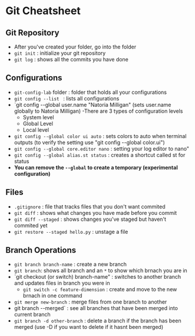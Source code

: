 # Git Cheatsheet

## Git Repository
- After you've created your folder, go into the folder
- `git init` : initialize your git repository
- `git log` : shows all the commits you have done

## Configurations
- `git-config-lab` folder : folder that holds all your configurations
- `git config --list ` : lists all configurations
- `git config --global user.name "Natoria Milligan" (sets user.name globally to Natoria Milligan)
  -There are 3 types of configuration levels
    - System level
    - Global Level
    - Local level
- `git config --global color ui auto` : sets colors to auto when terminal outputs (to verify the setting use "git config --global color.ui")
- `git config --global core.editor nano` : setting your log editor to nano"
- `git config --global alias.st status` : creates a shortcut called st for status
- **You can remove the `--global` to create a temporary (experimental configuration)**

## Files
- `.gitignore` : file that tracks files that you don't want commited
- `git diff` : shows what changes you have made before you commit
- `git diff --staged` : shows changes you've staged but haven't commited yet
- `git restore --staged hello.py` : unstage a file

## Branch Operations
- `git branch branch-name` : create a new branch
- `git branch`: shows all branch and an `*` to show which brnach you are in
- `git checkout (or switch) branch-name" : switches to another branch and updates files in branch you were in
  - `git switch -c feature-dimension` : create and move to the new brnach in one command
- `git merge new-branch` : merge files from one branch to another
- git branch --merged` : see all branches that have been merged into current branch
- `git branch -d other-branch` : delete a branch if the branch has been merged (use -D if you want to delete if it hasnt been merged)
